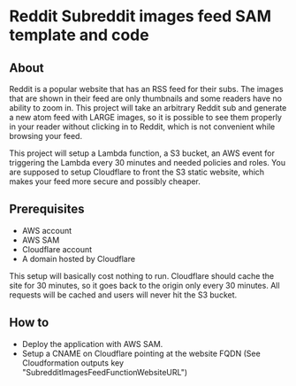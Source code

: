 # Reddit Subreddit images feed SAM template and code

## About

Reddit is a popular website that has an RSS feed for their subs. The images that are shown in their feed are only thumbnails and some readers have no ability to zoom in. This project will take an arbitrary Reddit sub and generate a new atom feed with LARGE images, so it is possible to see them properly in your reader without clicking in to Reddit, which is not convenient while browsing your feed.

This project will setup a Lambda function, a S3 bucket, an AWS event for triggering the Lambda every 30 minutes and needed policies and roles. You are supposed to setup Cloudflare to front the S3 static website, which makes your feed more secure and possibly cheaper.

## Prerequisites

* AWS account
* AWS SAM
* Cloudflare account
* A domain hosted by Cloudflare

This setup will basically cost nothing to run. Cloudflare should cache the site for 30 minutes, so it goes back to the origin only every 30 minutes. All requests will be cached and users will never hit the S3 bucket.

## How to

* Deploy the application with AWS SAM.
* Setup a CNAME on Cloudflare pointing at the website FQDN (See Cloudformation outputs key "SubredditImagesFeedFunctionWebsiteURL")

